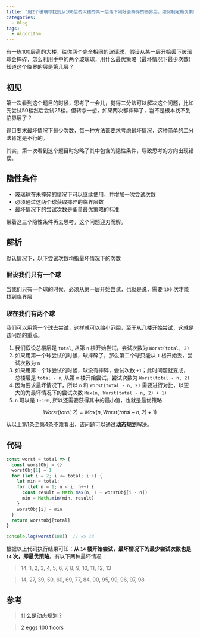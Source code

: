 ```yaml
---
title: "用2个玻璃球找到从100层的大楼的某一层落下刚好会摔碎的临界层，如何制定最优策略？"
categories:
  - Blog
tags:
  - Algorithm
---
```


有一栋100层高的大楼，给你两个完全相同的玻璃球，假设从某一层开始丢下玻璃球会摔碎，怎么利用手中的两个玻璃球，用什么最优策略（最坏情况下最少次数）知道这个临界的层是第几层？

<!--more-->

## 初见
第一次看到这个题目的时候，思考了一会儿，觉得二分法可以解决这个问题，比如先尝试50楼然后尝试25楼。但转念一想，如果两次都摔碎了，岂不是根本找不到临界层了？

题目要求最坏情况下最少次数，每一种方法都要求考虑最坏情况，这种简单的二分法肯定是不行的。

其实，第一次看到这个题目时忽略了其中包含的隐性条件，导致思考的方向出现错误。

## 隐性条件
- 玻璃球在未摔碎的情况下可以继续使用，并增加一次尝试次数
- 必须通过这两个球获取摔碎的临界层数
- 最坏情况下的尝试次数是衡量最优策略的标准

带着这三个隐性条件再去思考，这个问题迎刃而解。

## 解析
默认情况下，以下尝试次数均指最坏情况下的次数

### 假设我们只有一个球

当我们只有一个球的时候，必须从第一层开始尝试，也就是说，需要 `100` 次才能找到临界层

### 现在我们有两个球

我们可以用第一个球去尝试，这样就可以缩小范围，至于从几楼开始尝试，这就是该问题的重点。

1. 我们假设总楼层是 `total`, 从第 `n` 楼开始尝试，尝试次数为 `Worst(total, 2)`
2. 如果用第一个球尝试的时候，球摔碎了，那么第二个球只能从 `1` 楼开始丢，尝试次数为 `n`
3. 如果用第一个球尝试的时候，球没有摔碎，尝试次数 `+1`；此时问题就变成，总楼层是 `total - n`, 从第 `m` 楼开始尝试，尝试次数为 `Worst(total - n, 2)`
4. 因为要求最坏情况下，所以 `n` 和 `Worst(total - n, 2)` 需要进行对比，以更大的为最坏情况下的尝试次数 `Max(n, Worst(total - n, 2) + 1)`
5. `n` 可以是 `1-100`, 所以还需要获得其中的最小值，也就是最优策略

$$ Worst(total, 2) = Max(n, Worst(total - n, 2) + 1) $$

从以上第1条至第4条不难看出，该问题可以通过**动态规划**解决。

## 代码

```javascript
const worst = total => {
  const worstObj = {}
  worstObj[1] = 1
  for (let i = 2; i <= total; i++) {
    let min = total;
    for (let n = 1; n < i; n++) {
      const result = Math.max(n, 1 + worstObj[i - n])
      min = Math.min(min, result)
    }
    worstObj[i] = min
  }
  return worstObj[total]
}

console.log(worst(100))  // => 14
```

根据以上代码执行结果可知：**从 `14` 楼开始尝试，最坏情况下的最少尝试次数也是 `14` 次，即最优策略**。有以下两种最坏情况：

> 14, 1, 2, 3, 4, 5, 6, 7, 8, 9, 10, 11, 12, 13

> 14, 27, 39, 50, 60, 69, 77, 84, 90, 95, 99, 96, 97, 98



## 参考

> [什么是动态规划？](https://houbb.github.io/2020/01/23/data-struct-learn-07-base-dp)

> [2 eggs 100 floors][2-eggs-100-floors-zhihu]



[2-eggs-100-floors-zhihu]: (https://www.zhihu.com/question/31855632)
